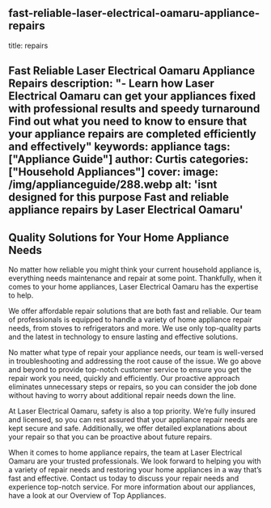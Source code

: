 
fast-reliable-laser-electrical-oamaru-appliance-repairs
---
title: repairs

Fast  Reliable Laser Electrical Oamaru Appliance Repairs
description: "- Learn how Laser Electrical Oamaru can get your appliances fixed with professional results and speedy turnaround Find out what you need to know to ensure that your appliance repairs are completed efficiently and effectively"
keywords: appliance
tags: ["Appliance Guide"]
author: Curtis
categories: ["Household Appliances"]
cover: 
 image: /img/applianceguide/288.webp
 alt: 'isnt designed for this purpose Fast and reliable appliance repairs by Laser Electrical Oamaru'
---
## Quality Solutions for Your Home Appliance Needs
No matter how reliable you might think your current household appliance is, everything needs maintenance and repair at some point. Thankfully, when it comes to your home appliances, Laser Electrical Oamaru has the expertise to help.

We offer affordable repair solutions that are both fast and reliable. Our team of professionals is equipped to handle a variety of home appliance repair needs, from stoves to refrigerators and more. We use only top-quality parts and the latest in technology to ensure lasting and effective solutions. 

No matter what type of repair your appliance needs, our team is well-versed in troubleshooting and addressing the root cause of the issue. We go above and beyond to provide top-notch customer service to ensure you get the repair work you need, quickly and efficiently. Our proactive approach eliminates unnecessary steps or repairs, so you can consider the job done without having to worry about additional repair needs down the line. 

At Laser Electrical Oamaru, safety is also a top priority. We’re fully insured and licensed, so you can rest assured that your appliance repair needs are kept secure and safe. Additionally, we offer detailed explanations about your repair so that you can be proactive about future repairs.

When it comes to home appliance repairs, the team at Laser Electrical Oamaru are your trusted professionals. We look forward to helping you with a variety of repair needs and restoring your home appliances in a way that’s fast and effective. Contact us today to discuss your repair needs and experience top-notch service. For more information about our appliances, have a look at our Overview of Top Appliances.
